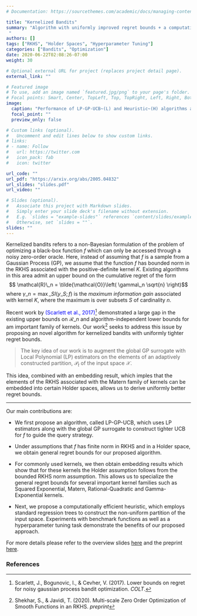 ```yaml
---
# Documentation: https://sourcethemes.com/academic/docs/managing-content/

title: "Kernelized Bandits"
summary: "Algorithm with uniformly improved regret bounds + a computationally efficient heuristic with better empirical performance
 "
authors: []
tags: ["RKHS", "Holder Spaces", "Hyperparameter Tuning"]
categories: ["Bandits", "Optimization"]
date: 2020-06-22T02:08:26-07:00
weight: 30

# Optional external URL for project (replaces project detail page).
external_link: ""

# Featured image
# To use, add an image named `featured.jpg/png` to your page's folder.
# Focal points: Smart, Center, TopLeft, Top, TopRight, Left, Right, BottomLeft, Bottom, BottomRight.
image:
  caption: "Performance of LP-GP-UCB~(L) and Heuristic~(H) algorithms along with some baselines (IGPUCB~(I), GP-EI~(E), GP-PI~(P)) on 8 dimensional Branin function"
  focal_point: ""
  preview_only: false

# Custom links (optional).
#   Uncomment and edit lines below to show custom links.
# links:
# - name: Follow
#   url: https://twitter.com
#   icon_pack: fab
#   icon: twitter

url_code: ""
url_pdf: "https://arxiv.org/abs/2005.04832"
url_slides: "slides.pdf"
url_video: ""

# Slides (optional).
#   Associate this project with Markdown slides.
#   Simply enter your slide deck's filename without extension.
#   E.g. `slides = "example-slides"` references `content/slides/example-slides.md`.
#   Otherwise, set `slides = ""`.
slides: ""
---
```


Kernelized bandits refers to a non-Bayesian formulation of the problem of optimizing a black-box function $f$ which can only be accessed through a noisy zero-order oracle. Here, instead of assuming that $f$ is a sample from a Gaussian Process (GP), we assume that the function $f$ has bounded norm in the RKHS associated with the positive-definite kernel $K$. Existing algorithms in this area admit an upper bound on the cumulative regret of the form $$ \mathcal{R}\_n = \tilde{\mathcal{O}}\left( \gamma\_n \sqrt{n} \right)$$ where $\gamma\_n = \max\_{S} I(y\_S; f)$ is the _maximum information gain_ associated with kernel $K$, where the maximum is over subsets $S$ of cardinality $n$. 

Recent work by <span style="color:blue">(Scarlett et al., 2017)[^scarlett]</span> demonstrated a large gap in the existing upper bounds on $\mathcal{R}\_n$ and algorithm-independent lower bounds for am important family of kernels. Our work[^shekhar] seeks to address this issue by proposing an novel algorithm for kernelized bandits with uniformly tighter regret bounds.

>The key idea of our work is to augment the global GP surrogate with Local Polynomial (LP) estimators on the elements of an adaptively constructed partition, $\mathcal{P}_t$ of the input space $\mathcal{X}$.

This idea, combined with an embedding result, which imples that the elements of the RKHS associated with the Matern family of kernels can be embedded into certain Holder spaces, allows us to derive uniformly better regret bounds.

---

Our main contributions are:

* We first propose an algorithm, called LP-GP-UCB, which uses LP estimators along with the global GP surrogate to construct tighter UCB for $f$ to guide the query strategy.

* Under assumptions that $f$ has finite norm in RKHS and in a Holder space, we obtain general regret bounds for our proposed algorithm.

* For commonly used kernels, we then obtain embedding results which show that for these kernels the Holder assumption follows from the bounded RKHS norm assumption. This allows us to specialize the general regret bounds for several important kernel families such as Squared Exponential, Matern, Rational-Quadratic and Gamma-Exponential kernels.

* Next, we propose a computationally efficient heuristic, which employs standard regression trees to construct the non-uniform partition of the input space. Experiments with benchmark functions as well as a hyperparameter tuning task demonstrate the benefits of our proposed approach.

For more details please refer to the overview slides [here](./slides.pdf) and the preprint [here](https://arxiv.org/abs/2005.04832).


### References

[^scarlett]: Scarlett, J., Bogunovic, I., & Cevher, V. (2017). Lower bounds on regret for noisy gaussian process bandit optimization. _COLT_.

[^shekhar]: Shekhar, S., & Javidi, T. (2020). Multi-scale Zero Order Optimization of Smooth Functions in an RKHS. _preprint_


















